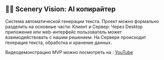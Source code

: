 ## 👩‍💻 Scenery Vision: AI копирайтер

Система автоматической генерации текста. Проект
можно формально разделить на основные части: Клиент и Сервер:
Через Desktop приложение или web-интерфейс пользователь может
взаимодействовать с нашим решением. На Сервере происходит
генерация текста, обработка и хранение данных.

Видеодемонстрацию MVP можно посмотреть на : [YouTube](https://www.youtube.com/watch?v=HU5Z4zmpUHw)

<!--

**Here are some ideas to get you started:**

🙋‍♀️ A short introduction - what is your organization all about?
🌈 Contribution guidelines - how can the community get involved?
👩‍💻 Useful resources - where can the community find your docs? Is there anything else the community should know?
🍿 Fun facts - what does your team eat for breakfast?
🧙 Remember, you can do mighty things with the power of [Markdown](https://docs.github.com/github/writing-on-github/getting-started-with-writing-and-formatting-on-github/basic-writing-and-formatting-syntax)
-->
